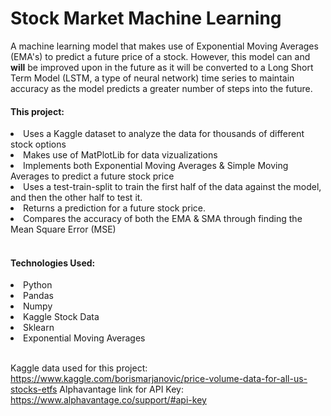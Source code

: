 # Stock Market Machine Learning

A machine learning model that makes use of Exponential Moving Averages (EMA's) to predict a future price of a stock.
However, this model can and <strong>will</strong> be improved upon in the future as it will be converted to a Long Short Term Model (LSTM, a type of neural network) time series to maintain accuracy as the model predicts a greater number of steps into the future.

<h4>This project:</h4>
<li>Uses a Kaggle dataset to analyze the data for thousands of different stock options</li>
<li>Makes use of MatPlotLib for data vizualizations</li>
<li>Implements both Exponential Moving Averages & Simple Moving Averages to predict a future stock price</li>
<li>Uses a test-train-split to train the first half of the data against the model, and then the other half to test it.</li>
<li>Returns a prediction for a future stock price.</li>
<li>Compares the accuracy of both the EMA & SMA through finding the Mean Square Error (MSE)</li><br>


<h4>Technologies Used:</h4>
<li>Python</li>
<li>Pandas</li>
<li>Numpy</li>
<li>Kaggle Stock Data</li>
<li>Sklearn</li>
<li>Exponential Moving Averages</li><br>

Kaggle data used for this project: https://www.kaggle.com/borismarjanovic/price-volume-data-for-all-us-stocks-etfs
Alphavantage link for API Key: https://www.alphavantage.co/support/#api-key
